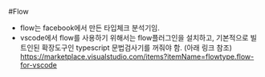 #Flow

- flow는 facebook에서 만든 타입체크 분석기임.
- vscode에서 flow를 사용하기 위해서는 flow플러그인을 설치하고, 기본적으로 빌트인된 확장도구인 typescript 문법검사기를 꺼줘야 함. (아래 링크 참조)
https://marketplace.visualstudio.com/items?itemName=flowtype.flow-for-vscode
